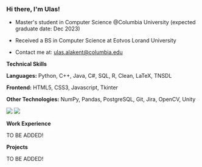 ### Hi there, I'm Ulas!


- Master's student in Computer Science @Columbia University (expected graduate date: Dec 2023)

- Received a BS in Computer Science at Eotvos Lorand University

- Contact me at: <ulas.alakent@columbia.edu>


**Technical Skills**

**Languages:** Python, C++, Java, C#, SQL, R, Clean, LaTeX, TNSDL

**Frontend:** HTML5, CSS3, Javascript, Tkinter

**Other Technologies:** NumPy, Pandas, PostgreSQL, Git, Jira, OpenCV, Unity

<img src="https://github-readme-streak-stats.herokuapp.com/?user=ulasonat" />

<img src="https://github-profile-trophy.vercel.app/?username=ulasonat" />

**Work Experience**

TO BE ADDED!

**Projects**

TO BE ADDED!
